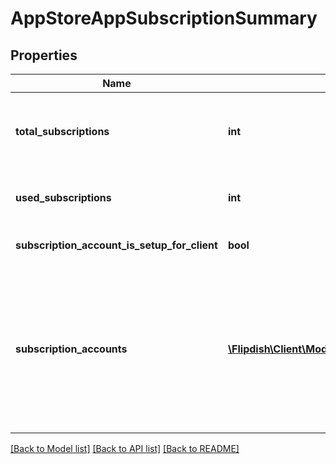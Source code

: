 # AppStoreAppSubscriptionSummary

## Properties
Name | Type | Description | Notes
------------ | ------------- | ------------- | -------------
**total_subscriptions** | **int** | Total subscriptions (per the AppId subscription setup) | [optional] 
**used_subscriptions** | **int** | Number of subscriptions configured and enabled | [optional] 
**subscription_account_is_setup_for_client** | **bool** | Is client setup for subscriptions | [optional] 
**subscription_accounts** | [**\Flipdish\\Client\Models\AppStoreAppSubscriptionAccount[]**](AppStoreAppSubscriptionAccount.md) | Available accounts for subscriptions (only if requesting user has enough permissions to see the list, otherwise empty list or null) | [optional] 

[[Back to Model list]](../README.md#documentation-for-models) [[Back to API list]](../README.md#documentation-for-api-endpoints) [[Back to README]](../README.md)


